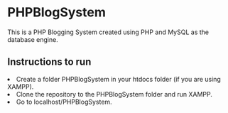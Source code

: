 # PHPBlogSystem

This is a PHP Blogging System created using PHP and MySQL as the database engine. 

## Instructions to run

<li>Create a folder PHPBlogSystem in your htdocs folder (if you are using XAMPP).</li>

<li>Clone the repository to the PHPBlogSystem folder and run XAMPP.</li>

<li>Go to localhost/PHPBlogSystem.</li>
